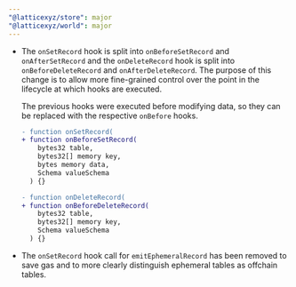 ```yaml
---
"@latticexyz/store": major
"@latticexyz/world": major
---
```


- The `onSetRecord` hook is split into `onBeforeSetRecord` and `onAfterSetRecord` and the `onDeleteRecord` hook is split into `onBeforeDeleteRecord` and `onAfterDeleteRecord`.
  The purpose of this change is to allow more fine-grained control over the point in the lifecycle at which hooks are executed.

  The previous hooks were executed before modifying data, so they can be replaced with the respective `onBefore` hooks.

  ```diff
  - function onSetRecord(
  + function onBeforeSetRecord(
      bytes32 table,
      bytes32[] memory key,
      bytes memory data,
      Schema valueSchema
    ) {}

  - function onDeleteRecord(
  + function onBeforeDeleteRecord(
      bytes32 table,
      bytes32[] memory key,
      Schema valueSchema
    ) {}
  ```

- The `onSetRecord` hook call for `emitEphemeralRecord` has been removed to save gas and to more clearly distinguish ephemeral tables as offchain tables.
